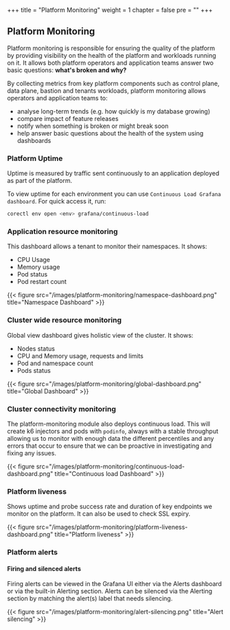 +++
title = "Platform Monitoring"
weight = 1
chapter = false
pre = ""
+++

## Platform Monitoring

Platform monitoring is responsible for ensuring the quality of the platform by providing visibility on the health of
the platform and workloads running on it.
It allows both platform operators and application teams answer two basic questions: **what's broken and why?**

By collecting metrics from key platform components such as control plane, data plane, bastion and tenants workloads,
platform monitoring allows operators and application teams to:

- analyse long-term trends (e.g. how quickly is my database growing)
- compare impact of feature releases
- notify when something is broken or might break soon
- help answer basic questions about the health of the system using dashboards

### Platform Uptime

Uptime is measured by traffic sent continuously to an application deployed as part of the platform.

To view uptime for each environment you can use `Continuous Load Grafana dashboard`. For quick access it, run:

```bash
corectl env open <env> grafana/continuous-load
```

### Application resource monitoring

This dashboard allows a tenant to monitor their namespaces. It shows:

- CPU Usage
- Memory usage
- Pod status
- Pod restart count

{{< figure src="/images/platform-monitoring/namespace-dashboard.png" title="Namespace Dashboard" >}}

### Cluster wide resource monitoring

Global view dashboard gives holistic view of the cluster.
It shows:

- Nodes status
- CPU and Memory usage, requests and limits
- Pod and namespace count
- Pods status

{{< figure src="/images/platform-monitoring/global-dashboard.png" title="Global Dashboard" >}}

### Cluster connectivity monitoring

The platform-monitoring module also deploys continuous load.
This will create k6 injectors and pods with `podinfo`, always with a stable throughput allowing us to monitor with enough data the different percentiles and any errors that occur to ensure that we can be proactive in investigating and fixing any issues.

{{< figure src="/images/platform-monitoring/continuous-load-dashboard.png" title="Continuous load Dashboard" >}}

### Platform liveness

Shows uptime and probe success rate and duration of key endpoints we monitor on the platform.
It can also be used to check SSL expiry.

{{< figure src="/images/platform-monitoring/platform-liveness-dashboard.png" title="Platform liveness" >}}

### Platform alerts

#### Firing and silenced alerts

Firing alerts can be viewed in the Grafana UI either via the Alerts dashboard or via the built-in Alerting section.
Alerts can be silenced via the Alerting section by matching the alert(s) label that needs silencing.

{{< figure src="/images/platform-monitoring/alert-silencing.png" title="Alert silencing" >}}
